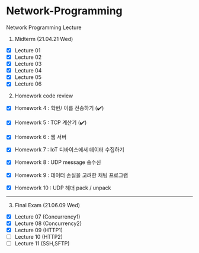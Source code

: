 # Network-Programming
Network Programming Lecture 



1. Midterm (21.04.21 Wed) 

- [X] Lecture 01 
- [X] Lecture 02
- [X] Lecture 03
- [X] Lecture 04
- [X] Lecture 05
- [X] Lecture 06

2. Homework code review

- [x] Homework 4 : 학번/ 이름 전송하기 (✔️)
- [x] Homework 5 : TCP 계산기 (✔️)
- [x] Homework 6 : 웹 서버 
- [x] Homework 7 : IoT 디바이스에서 데이터 수집하기
- [x] Homework 8 : UDP message 송수신
- [x] Homework 9 : 데이터 손실을 고려한 채팅 프로그램
- [x] Homework 10 : UDP 헤더 pack / unpack 


---------------------





3. Final Exam  (21.06.09 Wed)


- [x] Lecture 07 (Concurrency1)
- [x] Lecture 08 (Concurrency2)
- [x] Lecture 09 (HTTP1)
- [ ] Lecture 10 (HTTP2)
- [ ] Lecture 11 (SSH,SFTP) 
